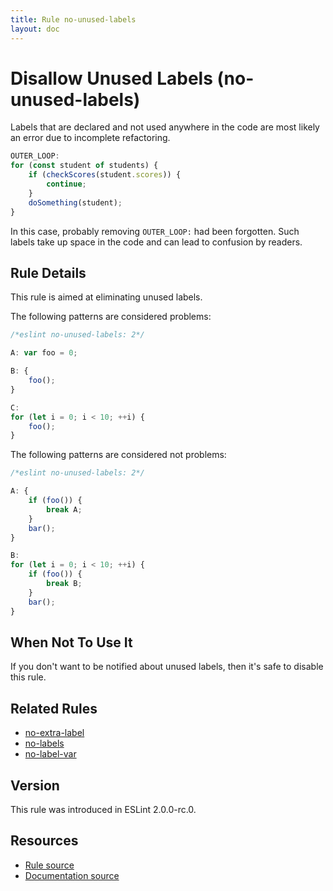 ```yaml
---
title: Rule no-unused-labels
layout: doc
---
```

<!-- Note: No pull requests accepted for this file. See README.md in the root directory for details. -->
# Disallow Unused Labels (no-unused-labels)

Labels that are declared and not used anywhere in the code are most likely an error due to incomplete refactoring.

```js
OUTER_LOOP:
for (const student of students) {
    if (checkScores(student.scores)) {
        continue;
    }
    doSomething(student);
}
```

In this case, probably removing `OUTER_LOOP:` had been forgotten.
Such labels take up space in the code and can lead to confusion by readers.

## Rule Details

This rule is aimed at eliminating unused labels.

The following patterns are considered problems:

```js
/*eslint no-unused-labels: 2*/

A: var foo = 0;

B: {
    foo();
}

C:
for (let i = 0; i < 10; ++i) {
    foo();
}
```

The following patterns are considered not problems:

```js
/*eslint no-unused-labels: 2*/

A: {
    if (foo()) {
        break A;
    }
    bar();
}

B:
for (let i = 0; i < 10; ++i) {
    if (foo()) {
        break B;
    }
    bar();
}
```

## When Not To Use It

If you don't want to be notified about unused labels, then it's safe to disable this rule.

## Related Rules

* [no-extra-label](./no-extra-label)
* [no-labels](./no-labels)
* [no-label-var](./no-label-var)

## Version

This rule was introduced in ESLint 2.0.0-rc.0.

## Resources

* [Rule source](https://github.com/eslint/eslint/tree/master/lib/rules/no-unused-labels.js)
* [Documentation source](https://github.com/eslint/eslint/tree/master/docs/rules/no-unused-labels.md)
